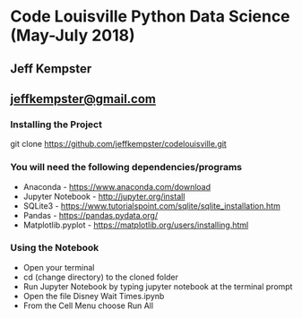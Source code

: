 # Code Louisville Python Data Science (May-July 2018)
## Jeff Kempster
## jeffkempster@gmail.com

### Installing the Project

git clone https://github.com/jeffkempster/codelouisville.git 

### You will need the following dependencies/programs

- Anaconda - https://www.anaconda.com/download
- Jupyter Notebook - http://jupyter.org/install
- SQLite3 - https://www.tutorialspoint.com/sqlite/sqlite_installation.htm
- Pandas - https://pandas.pydata.org/
- Matplotlib.pyplot - https://matplotlib.org/users/installing.html

### Using the Notebook

- Open your terminal
- cd (change directory) to the cloned folder
- Run Jupyter Notebook by typing jupyter notebook at the terminal prompt
- Open the file Disney Wait Times.ipynb
- From the Cell Menu choose Run All
